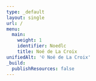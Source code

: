 ```yaml
---
type: _default
layout: single
url: /
menu:
  main:
    weight: 1
    identifier: Noedlc
    title: Noé de La Croix
unifiedAlt: '© Noé de La Croix'
_build:
  publishResources: false
---
```

